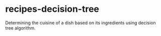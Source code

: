 # recipes-decision-tree
Determining the cuisine of a dish based on its ingredients using decision tree algorithm.
